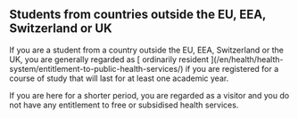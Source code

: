 ##  Students from countries outside the EU, EEA, Switzerland or UK

If you are a student from a country outside the EU, EEA, Switzerland or the
UK, you are generally regarded as [ ordinarily resident ](/en/health/health-
system/entitlement-to-public-health-services/) if you are registered for a
course of study that will last for at least one academic year.

If you are here for a shorter period, you are regarded as a visitor and you do
not have any entitlement to free or subsidised health services.
